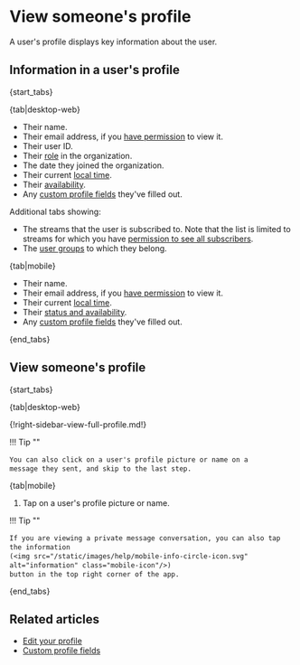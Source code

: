 # View someone's profile

A user's profile displays key information about the user.

## Information in a user's profile

{start_tabs}

{tab|desktop-web}

- Their name.
- Their email address, if you [have
  permission](/help/restrict-visibility-of-email-addresses) to view it.
- Their user ID.
- Their [role](/help/roles-and-permissions) in the organization.
- The date they joined the organization.
- Their current [local time](/help/change-your-timezone).
- Their [availability](/help/status-and-availability#availability).
- Any [custom profile fields](/help/custom-profile-fields) they've filled out.

Additional tabs showing:

- The streams that the user is subscribed to. Note that the list is limited to
  streams for which you have [permission to see all
  subscribers](/help/stream-permissions).
- The [user groups](/help/user-groups) to which they belong.

{tab|mobile}

- Their name.
- Their email address, if you [have
  permission](/help/restrict-visibility-of-email-addresses) to view it.
- Their current [local time](/help/change-your-timezone).
- Their [status and availability](/help/status-and-availability).
- Any [custom profile fields](/help/custom-profile-fields) they've filled out.

{end_tabs}

## View someone's profile

{start_tabs}

{tab|desktop-web}

{!right-sidebar-view-full-profile.md!}

!!! Tip ""

    You can also click on a user's profile picture or name on a
    message they sent, and skip to the last step.

{tab|mobile}

1. Tap on a user's profile picture or name.

!!! Tip ""

    If you are viewing a private message conversation, you can also tap the information
    (<img src="/static/images/help/mobile-info-circle-icon.svg" alt="information" class="mobile-icon"/>)
    button in the top right corner of the app.

{end_tabs}

## Related articles

* [Edit your profile](/help/edit-your-profile)
* [Custom profile fields](/help/custom-profile-fields)

